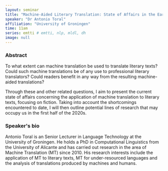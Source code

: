 ```yaml
---
layout: seminar
title: "Machine-Aided Literary Translation: State of Affairs in the Early 2020s"
speaker: "Dr Antonio Toral"
affiliation: "University of Groningen"
time: 11am
series: emtti # emtti, nlp, mldl, dh 
image: null 
---
```


### Abstract
To what extent can machine translation be used to translate literary texts? Could such machine translations be of any use to professional literary translators? Could readers benefit in any way from the resulting machine-aided translations?

Through these and other related questions, I aim to present the current state of affairs concerning the application of machine translation to literary texts, focusing on fiction. Taking into account the shortcomings encountered to date, I will then outline potential lines of research that may occupy us in the first half of the 2020s.

### Speaker's bio
Antonio Toral is an Senior Lecturer in Language Technology at the University of Groningen. He holds a PhD in Computational Linguistics from the University of Alicante and has carried out research in the area of Machine Translation (MT) since 2010. His research interests include the application of MT to literary texts, MT for under-resourced languages and the analysis of translations produced by machines and humans.
